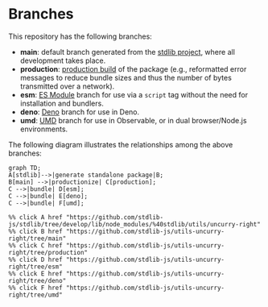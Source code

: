 <!--

@license Apache-2.0

Copyright (c) 2022 The Stdlib Authors.

Licensed under the Apache License, Version 2.0 (the "License");
you may not use this file except in compliance with the License.
You may obtain a copy of the License at

    http://www.apache.org/licenses/LICENSE-2.0

Unless required by applicable law or agreed to in writing, software
distributed under the License is distributed on an "AS IS" BASIS,
WITHOUT WARRANTIES OR CONDITIONS OF ANY KIND, either express or implied.
See the License for the specific language governing permissions and
limitations under the License.

-->

# Branches

This repository has the following branches:

-   **main**: default branch generated from the [stdlib project][stdlib-url], where all development takes place.
-   **production**: [production build][production-url] of the package (e.g., reformatted error messages to reduce bundle sizes and thus the number of bytes transmitted over a network).
-   **esm**: [ES Module][esm-url] branch for use via a `script` tag without the need for installation and bundlers.
-   **deno**: [Deno][deno-url] branch for use in Deno.
-   **umd**: [UMD][umd-url] branch for use in Observable, or in dual browser/Node.js environments.

The following diagram illustrates the relationships among the above branches:

```mermaid
graph TD;
A[stdlib]-->|generate standalone package|B;
B[main] -->|productionize| C[production];
C -->|bundle| D[esm];
C -->|bundle| E[deno];
C -->|bundle| F[umd];

%% click A href "https://github.com/stdlib-js/stdlib/tree/develop/lib/node_modules/%40stdlib/utils/uncurry-right"
%% click B href "https://github.com/stdlib-js/utils-uncurry-right/tree/main"
%% click C href "https://github.com/stdlib-js/utils-uncurry-right/tree/production"
%% click D href "https://github.com/stdlib-js/utils-uncurry-right/tree/esm"
%% click E href "https://github.com/stdlib-js/utils-uncurry-right/tree/deno"
%% click F href "https://github.com/stdlib-js/utils-uncurry-right/tree/umd"
```

[stdlib-url]: https://github.com/stdlib-js/stdlib/tree/develop/lib/node_modules/%40stdlib/utils/uncurry-right
[production-url]: https://github.com/stdlib-js/utils-uncurry-right/tree/production
[deno-url]: https://github.com/stdlib-js/utils-uncurry-right/tree/deno
[umd-url]: https://github.com/stdlib-js/utils-uncurry-right/tree/umd
[esm-url]: https://github.com/stdlib-js/utils-uncurry-right/tree/esm